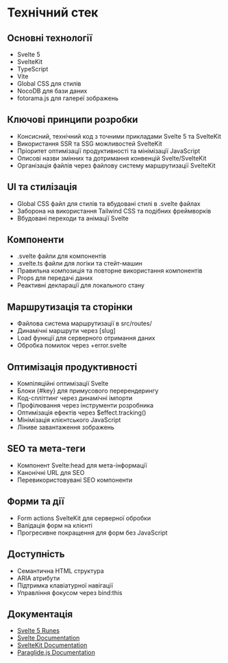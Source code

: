 # Технічний стек

## Основні технології
- Svelte 5
- SvelteKit
- TypeScript
- Vite
- Global CSS для стилів
- NocoDB для бази даних
- fotorama.js для галереї зображень

## Ключові принципи розробки
- Консисний, технічний код з точними прикладами Svelte 5 та SvelteKit
- Використання SSR та SSG можливостей SvelteKit
- Пріоритет оптимізації продуктивності та мінімізації JavaScript
- Описові назви змінних та дотримання конвенцій Svelte/SvelteKit
- Організація файлів через файлову систему маршрутизації SvelteKit

## UI та стилізація
- Global CSS файл для стилів та вбудовані стилі в .svelte файлах
- Заборона на використання Tailwind CSS та подібних фреймворків
- Вбудовані переходи та анімації Svelte

## Компоненти
- .svelte файли для компонентів
- .svelte.ts файли для логіки та стейт-машин
- Правильна композиція та повторне використання компонентів
- Props для передачі даних
- Реактивні декларації для локального стану

## Маршрутизація та сторінки
- Файлова система маршрутизації в src/routes/
- Динамічні маршрути через [slug]
- Load функції для серверного отримання даних
- Обробка помилок через +error.svelte

## Оптимізація продуктивності
- Компіляційні оптимізації Svelte
- Блоки {#key} для примусового перерендерингу
- Код-спліттинг через динамічні імпорти
- Профілювання через інструменти розробника
- Оптимізація ефектів через $effect.tracking()
- Мінімізація клієнтського JavaScript
- Ліниве завантаження зображень

## SEO та мета-теги
- Компонент Svelte:head для мета-інформації
- Канонічні URL для SEO
- Перевикористовувані SEO компоненти

## Форми та дії
- Form actions SvelteKit для серверної обробки
- Валідація форм на клієнті
- Прогресивне покращення для форм без JavaScript

## Доступність
- Семантична HTML структура
- ARIA атрибути
- Підтримка клавіатурної навігації
- Управління фокусом через bind:this

## Документація
- [Svelte 5 Runes](https://svelte-5-preview.vercel.app/docs/runes)
- [Svelte Documentation](https://svelte.dev/docs)
- [SvelteKit Documentation](https://kit.svelte.dev/docs)
- [Paraglide.js Documentation](https://inlang.com/m/gerre34r/library-inlang-paraglideJs/usage) 